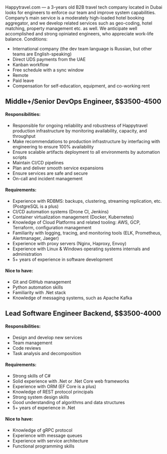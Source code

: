 Happytravel.com — a 3-years old B2B travel tech company located in Dubai looks for engineers to enforce our team and improve system capabilities. Company’s main service is a moderately high-loaded hotel booking aggregator, and we develop related services such as geo-coding, hotel matching, property management etc. as well. We anticipate well accomplished and strong opiniated engineers, who appreciate work-life balance.
Conditions:
*	International company (the dev team language is Russian, but other teams are English-speaking)
*	Direct UDS payments from the UAE
*	Kanban workflow
*	Free schedule with a sync window
*	Remote
*	Paid leave
*	Compensation for self-education, equipment, and co-working rent


## Middle+/Senior DevOps Engineer, $$3500-4500

#### Responsibilities:
*	Responsible for ongoing reliability and robustness of Happytravel production infrastructure by monitoring availability, capacity, and throughput
*	Make recommendations to production infrastructure by interfacing with engineering to ensure 100% availability
*	Ensure scalable artifacts deployment to all environments by automation scripts
*	Maintain CI/CD pipelines
*	Plan and deliver smooth service expansions
*	Ensure services are safe and secure
*	On-call and incident management

#### Requirements:
*	Experience with RDBMS: backups, clustering, streaming replication, etc. (PostgreSQL is a plus)
*	CI/CD automation systems (Drone CI, Jenkins)
*	Container virtualization management (Docker, Kubernetes)
*	Knowledge of Cloud Platforms and related tooling: AWS, GCP, Terraform, configuration management 
*	Familiarity with logging, tracing, and monitoring tools (ELK, Prometheus, Alertmanager, Jaeger)
*	Experience with proxy servers (Nginx, Haproxy, Envoy)
*	Experience with Linux & Windows operating systems internals and administration
*	5+ years of experience in software development

#### Nice to have:
*	Git and GitHub management
*	Python automation skills
*	Familiarity with .Net stack
*	Knowledge of messaging systems, such as Apache Kafka


## Lead Software Engineer Backend, $$3500-4000

#### Responsibilities:
*	Design and develop new services
*	Team management
*	Code reviews
*	Task analysis and decomposition

#### Requirements:
*	Strong skills of C#
*	Solid experience with .Net or .Net Core web frameworks
*	Experience with ORM (EF Core is a plus)
*	Knowledge of REST protocol principals
*	Strong system design skills
*	Good understanding of algorithms and data structures
*	5+ years of experience in .Net

#### Nice to have:
*	Knowledge of gRPC protocol
*	Experience with message queues
*	Experience with service architecture
*	Functional programming skills
